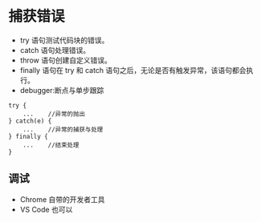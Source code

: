 # 捕获错误

- try 语句测试代码块的错误。
- catch 语句处理错误。
- throw 语句创建自定义错误。
- finally 语句在 try 和 catch 语句之后，无论是否有触发异常，该语句都会执行。
- debugger:断点与单步跟踪

```
try {
    ...    //异常的抛出
} catch(e) {
    ...    //异常的捕获与处理
} finally {
    ...    //结束处理
}
```

## 调试

- Chrome 自带的开发者工具
- VS Code 也可以
